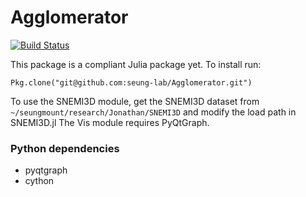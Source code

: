 # Agglomerator
[![Build Status](https://magnum.travis-ci.com/seung-lab/Agglomerator.svg?token=XgJykxTsTUBYXsq64oSK&branch=master)](https://magnum.travis-ci.com/seung-lab/Agglomerator)


This package is a compliant Julia package yet. To install run:

```Pkg.clone("git@github.com:seung-lab/Agglomerator.git")```

To use the SNEMI3D module, get the SNEMI3D dataset from
``` ~/seungmount/research/Jonathan/SNEMI3D```
and modify the load path in SNEMI3D.jl
The Vis module requires PyQtGraph.

### Python dependencies
* pyqtgraph
* cython